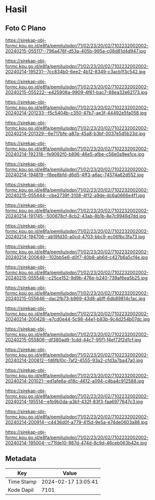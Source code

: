 # Hasil

## Foto C Plano

https://sirekap-obj-formc.kpu.go.id/e8fa/pemilu/pdpr/71/02/23/20/02/7102232002002-20240215-055117--796a476f-d53a-405b-995a-c08d81d4d947.jpg

https://sirekap-obj-formc.kpu.go.id/e8fa/pemilu/pdpr/71/02/23/20/02/7102232002002-20240214-195231--7cc834b0-6ee2-4b12-8349-c3acb1f3c542.jpg

https://sirekap-obj-formc.kpu.go.id/e8fa/pemilu/pdpr/71/02/23/20/02/7102232002002-20240215-055222--e425908a-9909-4f61-bac7-88ea32e62173.jpg

https://sirekap-obj-formc.kpu.go.id/e8fa/pemilu/pdpr/71/02/23/20/02/7102232002002-20240214-201233--f5c5404b-c350-47b7-ae3f-44492e5fa058.jpg

https://sirekap-obj-formc.kpu.go.id/e8fa/pemilu/pdpr/71/02/23/20/02/7102232002002-20240214-201329--6e717bfe-a87a-45a8-b3bf-0037e5d5b23d.jpg

https://sirekap-obj-formc.kpu.go.id/e8fa/pemilu/pdpr/71/02/23/20/02/7102232002002-20240214-192318--fe9092f0-b896-46e5-afbe-c56e0a9ee1ce.jpg

https://sirekap-obj-formc.kpu.go.id/e8fa/pemilu/pdpr/71/02/23/20/02/7102232002002-20240214-194819--f8ee8bfd-d6d5-4ff3-a6ac-74574a62d552.jpg

https://sirekap-obj-formc.kpu.go.id/e8fa/pemilu/pdpr/71/02/23/20/02/7102232002002-20240215-055444--cbe2739f-3108-4f12-a9de-dc6a0666e4f1.jpg

https://sirekap-obj-formc.kpu.go.id/e8fa/pemilu/pdpr/71/02/23/20/02/7102232002002-20240214-191745--500678cf-8cb2-43ab-8b1b-8e7c9946d7dd.jpg

https://sirekap-obj-formc.kpu.go.id/e8fa/pemilu/pdpr/71/02/23/20/02/7102232002002-20240214-194706--ab19fd30-a0cd-4703-bbc9-ec06fbc3fa73.jpg

https://sirekap-obj-formc.kpu.go.id/e8fa/pemilu/pdpr/71/02/23/20/02/7102232002002-20240214-200649--102bb5e6-d0f7-40b8-ab6d-c427b6a5cf4e.jpg

https://sirekap-obj-formc.kpu.go.id/e8fa/pemilu/pdpr/71/02/23/20/02/7102232002002-20240215-055546--c25ce152-9d9b-476e-b240-739af6ea5b25.jpg

https://sirekap-obj-formc.kpu.go.id/e8fa/pemilu/pdpr/71/02/23/20/02/7102232002002-20240215-055646--dac2fb73-b969-43d8-abff-6db89814c1ac.jpg

https://sirekap-obj-formc.kpu.go.id/e8fa/pemilu/pdpr/71/02/23/20/02/7102232002002-20240214-200428--e7cd0e44-5c98-44e1-b83b-9c4d254b07dc.jpg

https://sirekap-obj-formc.kpu.go.id/e8fa/pemilu/pdpr/71/02/23/20/02/7102232002002-20240215-055806--df380ad9-1cdd-44c7-95f1-f4ef72f2d1cf.jpg

https://sirekap-obj-formc.kpu.go.id/e8fa/pemilu/pdpr/71/02/23/20/02/7102232002002-20240214-200812--fd6fb10c-7af2-4555-93a2-cfd3a7ba47a0.jpg

https://sirekap-obj-formc.kpu.go.id/e8fa/pemilu/pdpr/71/02/23/20/02/7102232002002-20240214-201021--ed1afe6a-d18c-4612-a094-c4ba4c912588.jpg

https://sirekap-obj-formc.kpu.go.id/e8fa/pemilu/pdpr/71/02/23/20/02/7102232002002-20240214-195514--e1b9b0da-a3b1-432f-83f3-faa6977647c3.jpg

https://sirekap-obj-formc.kpu.go.id/e8fa/pemilu/pdpr/71/02/23/20/02/7102232002002-20240214-200914--c4436d0f-a779-415d-9e5a-e74de0603a88.jpg

https://sirekap-obj-formc.kpu.go.id/e8fa/pemilu/pdpr/71/02/23/20/02/7102232002002-20240214-195004--c71fde10-987d-474d-8c9d-46ceb063b42e.jpg


## Metadata

| Key        | Value               |
| ---------- | ------------------- |
| Time Stamp | 2024-02-17 13:05:41 |
| Kode Dapil | 7101                |



